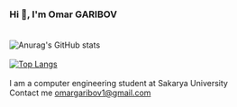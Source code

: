 ### Hi :wave:, I'm Omar GARIBOV<br /><br />
![Anurag's GitHub stats](https://github-readme-stats.vercel.app/api?username=jackdow-ek&show_icons=true&theme=radical&hide=stars)<br /><br />
[![Top Langs](https://github-readme-stats.vercel.app/api/top-langs/?username=jackdow-ek&layout=compact)](https://github.com/anuraghazra/github-readme-stats)<br /><br />
I am a computer engineering student at Sakarya University<br />
Contact me omargaribov1@gmail.com
